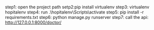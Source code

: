 step1: open the project path
setp2:pip install virtualenv
step3: virtualenv hopitalenv
step4: run .\\hopitalenv\\Scripts\\activate
step5: pip install -r requirements.txt
step6: python manage.py runserver
step7: call the api: http://127.0.0.1:8000/doctor/

